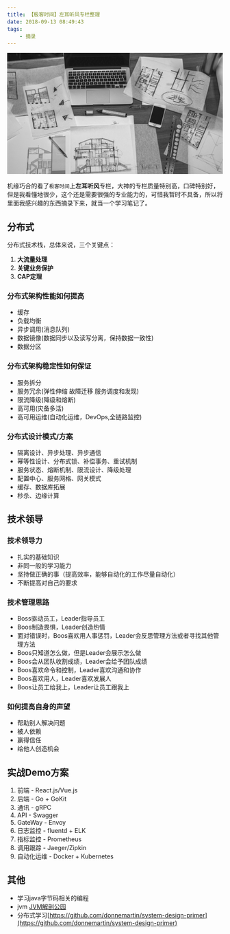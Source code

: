 ```yaml
---
title: 【极客时间】左耳听风专栏整理
date: 2018-09-13 08:49:43
tags:
    - 摘录
---
```


!["分布式"](/images/distributed.jpg)

机缘巧合的看了`极客时间`上**左耳听风**专栏，大神的专栏质量特别高，口碑特别好，但是我看懂地很少，这个还是需要很强的专业能力的，可惜我暂时不具备，所以将里面我感兴趣的东西摘录下来，就当一个学习笔记了。

## 分布式

分布式技术栈，总体来说，三个关键点：

1. **大流量处理**
2. **关键业务保护**
3. **CAP定理**

### 分布式架构性能如何提高

* 缓存
* 负载均衡
* 异步调用(消息队列)
* 数据镜像(数据同步以及读写分离，保持数据一致性)
* 数据分区

<!--more-->
### 分布式架构稳定性如何保证

* 服务拆分
* 服务冗余(弹性伸缩 故障迁移 服务调度和发现)
* 限流降级(降级和熔断)
* 高可用(灾备多活)
* 高可用运维(自动化运维，DevOps,全链路监控)

###  分布式设计模式/方案

* 隔离设计、异步处理、异步通信
* 幂等性设计、分布式锁、补偿事务、重试机制
* 服务状态、熔断机制、限流设计、降级处理
* 配置中心、服务网格、网关模式
* 缓存、数据库拓展
* 秒杀、边缘计算

## 技术领导

### 技术领导力

* 扎实的基础知识
* 非同一般的学习能力
* 坚持做正确的事（提高效率，能够自动化的工作尽量自动化）
* 不断提高对自己的要求

### 技术管理思路

* Boss驱动员工，Leader指导员工
* Boos制造畏惧，Leader创造热情
* 面对错误时，Boos喜欢用人事惩罚，Leader会反思管理方法或者寻找其他管理方法
* Boos只知道怎么做，但是Leader会展示怎么做
* Boos会从团队收割成绩，Leader会给予团队成绩
* Boos喜欢命令和控制，Leader喜欢沟通和协作
* Boos喜欢用人，Leader喜欢发展人
* Boos让员工给我上，Leader让员工跟我上

### 如何提高自身的声望

* 帮助别人解决问题
* 被人依赖
* 赢得信任
* 给他人创造机会

## 实战Demo方案
1. 前端 - React.js/Vue.js
2. 后端 - Go + GoKit
3. 通讯 - gRPC
4. API - Swagger
5. GateWay - Envoy
6. 日志监控 - fluentd + ELK
7. 指标监控 - Prometheus
8. 调用跟踪 - Jaeger/Zipkin
9. 自动化运维 - Docker + Kubernetes

## 其他

* 学习java字节码相关的编程
* jvm [JVM解剖公园](https://shipilev.net/jvm-anatomy-park/)
* 分布式学习[https://github.com/donnemartin/system-design-primer](https://github.com/donnemartin/system-design-primer)



